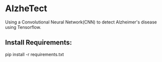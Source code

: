 # AlzheTect
Using a Convolutional Neural Network(CNN) to detect Alzheimer's disease using Tensorflow.

## Install Requirements:
pip install -r requirements.txt
